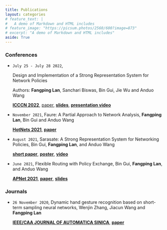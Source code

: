 ```yaml
---
title: Publications
layout: categories
# feature_text: |
#   A demo of Markdown and HTML includes
# feature_image: "https://picsum.photos/2560/600?image=873"
# excerpt: "A demo of Markdown and HTML includes"
aside: True
---
```



### Conferences

- `July 25 - July 28 2022`, 
    
  Design and Implementation of a Strong Representation System for Network Policies 

  Authors: **Fangping Lan**, Sanchari Biswas, Bin Gui, Jie Wu and Anduo Wang

  [**ICCCN 2022**](http://www.icccn.org/),
  [paper](),
  [**slides**](/docs/icccn2022/icccn2022-v2-7.key),
  [**presentation video**](https://www.youtube.com/watch?v=5BwFTQoFETA)


- `November 2021`, Faure: A Partial Approach to Network Analysis, **Fangping Lan**, Bin Gui and Anduo Wang
   
  [**HotNets 2021**](https://conferences.sigcomm.org/hotnets/2021/),
  [**paper**](http://anduowang.github.io/docs/faure.pdf)


- `August 2021`, Sarasate: A Strong Representation System for Networking Policies, Bin Gui, **Fangping Lan**, and Anduo Wang
  
  [**short paper**](https://anduowang.github.io/docs/sigcomm2021demo.pdf),
  [**poster**](docs/sigcom2021demo/Poster-%20Sarasate%20A%20Strong%20Representation%20System%20for%20Network%20Policies.pdf),
  [**video**](https://youtu.be/w9nH2et3zdI)


- `June 2021`, Flexible Routing with Policy Exchange, Bin Gui, **Fangping Lan**, and Anduo Wang

  [**APNet 2021**](https://conferences.sigcomm.org/events/apnet2021/index.html),
  [**paper**](https://conferences.sigcomm.org/events/apnet2021/papers/apnet2021-2.pdf), 
  [**slides**](docs/apnet2021/apnet21-talk.key)


### Journals

- `26 November 2020`, Dynamic hand gesture recognition based on short-term sampling neural networks, Wenjin Zhang, Jiacun Wang and **Fangping Lan**
  
  [**IEEE/CAA JOURNAL OF AUTOMATICA SINICA**](/), 
  [**paper**](https://ieeexplore.ieee.org/document/9272702)

